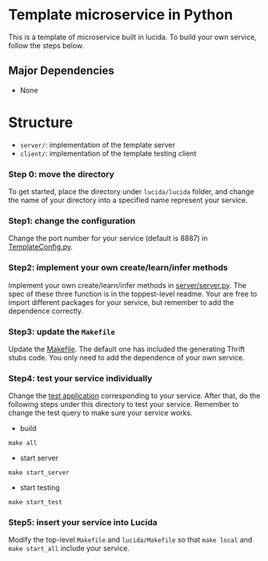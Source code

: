 # Template microservice in Python

This is a template of microservice built in lucida. To build your own service, follow the steps below.

## Major Dependencies

- None

# Structure

- `server/`: implementation of the template server
- `client/`: implementation of the template testing client

### Step 0: move the directory 

To get started, place the directory under `lucida/lucida` folder, and change the name of your directory into a specified name represent your service.

### Step1: change the configuration

Change the port number for your service (default is 8887) in [TemplateConfig.py](TemplateConfig.py).

### Step2: implement your own create/learn/infer methods

Implement your own create/learn/infer methods in [server/server.py](server/server.py). The spec of these three function is in the toppest-level readme. Your are free to import different packages for your service, but remember to add the dependence correctly.

### Step3: update the `Makefile`

Update the [Makefile](Makefile). The default one has included the generating Thrift stubs code. You only need to add the dependence of your own service.

### Step4: test your service individually

Change the [test application](client) corresponding to your service. After that, do the following steps under this directory to test your service. Remember to change the test query to make sure your service works.

- build 

 ```
 make all
 ```

- start server

 ```
 make start_server
 ```
- start testing

 ```
 make start_test
 ```

### Step5: insert your service into Lucida

Modify the top-level `Makefile` and `lucida/Makefile` so that `make local` and `make start_all` include your service.

